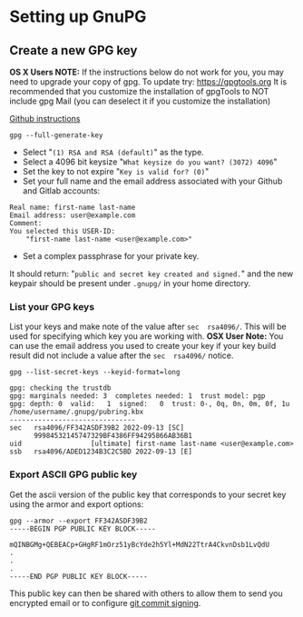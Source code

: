 # Setting up GnuPG

## Create a new GPG key

**OS X Users NOTE:** If the instructions below do not work for you, you may need to upgrade your copy of gpg. To update try: https://gpgtools.org It is recommended that you customize the installation of gpgTools to NOT include gpg Mail (you can deselect it if you customize the installation)

[Github instructions](https://docs.github.com/en/authentication/managing-commit-signature-verification/generating-a-new-gpg-key)

```shell
gpg --full-generate-key
```

-   Select "`(1) RSA and RSA (default)`" as the type.
-   Select a 4096 bit keysize "`What keysize do you want? (3072) 4096`"
-   Set the key to not expire "`Key is valid for? (0)`"
-   Set your full name and the email address associated with your Github and Gitlab accounts:

```shell
Real name: first-name last-name
Email address: user@example.com
Comment:
You selected this USER-ID:
    "first-name last-name <user@example.com>"
```

-   Set a complex passphrase for your private key.

It should return: "`public and secret key created and signed.`" and the new keypair should be present under `.gnupg/` in your home directory.

### List your GPG keys

List your keys and make note of the value after `sec  rsa4096/`. This will be used for specifying which key you are working with. **OSX User Note:** You can use the email address you used to create your key if your key build result did not include a value after the `sec  rsa4096/` notice.

```shell
gpg --list-secret-keys --keyid-format=long

gpg: checking the trustdb
gpg: marginals needed: 3  completes needed: 1  trust model: pgp
gpg: depth: 0  valid:   1  signed:   0  trust: 0-, 0q, 0n, 0m, 0f, 1u
/home/username/.gnupg/pubring.kbx
-------------------------------
sec   rsa4096/FF342ASDF39B2 2022-09-13 [SC]
      99984532145747329BF4386FF94295866AB36B1
uid                 [ultimate] first-name last-name <user@example.com>
ssb   rsa4096/ADED1234B3C2C5BD 2022-09-13 [E]
```

### Export ASCII GPG public key

Get the ascii version of the public key that corresponds to your secret key using the armor and export options:

```shell
gpg --armor --export FF342ASDF39B2
-----BEGIN PGP PUBLIC KEY BLOCK-----

mQINBGMg+QEBEACp+GHgRF1mOrz51yBcYde2h5Yl+MdN22TtrA4CkvnDsb1LvQdU
.
.
.
-----END PGP PUBLIC KEY BLOCK-----
```

This public key can then be shared with others to allow them to send you encrypted email or to configure [git commit signing](../../practice-areas/engineering/git.md).
